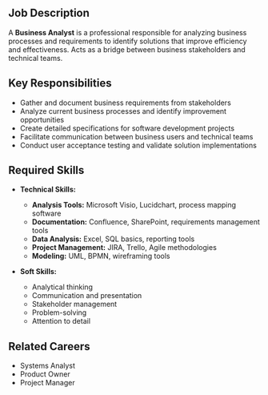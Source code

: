 ## Job Description
A **Business Analyst** is a professional responsible for analyzing business processes and requirements to identify solutions that improve efficiency and effectiveness. Acts as a bridge between business stakeholders and technical teams.

## Key Responsibilities
- Gather and document business requirements from stakeholders
- Analyze current business processes and identify improvement opportunities
- Create detailed specifications for software development projects
- Facilitate communication between business users and technical teams
- Conduct user acceptance testing and validate solution implementations

## Required Skills
- **Technical Skills:**
  - **Analysis Tools:** Microsoft Visio, Lucidchart, process mapping software
  - **Documentation:** Confluence, SharePoint, requirements management tools
  - **Data Analysis:** Excel, SQL basics, reporting tools
  - **Project Management:** JIRA, Trello, Agile methodologies
  - **Modeling:** UML, BPMN, wireframing tools

- **Soft Skills:**
  - Analytical thinking
  - Communication and presentation
  - Stakeholder management
  - Problem-solving
  - Attention to detail

## Related Careers
- Systems Analyst
- Product Owner
- Project Manager